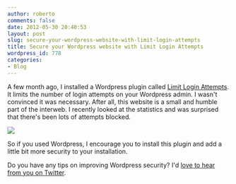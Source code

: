 ```yaml
---
author: roberto
comments: false
date: 2012-05-30 20:40:53
layout: post
slug: secure-your-wordpress-website-with-limit-login-attempts
title: Secure your Wordpress website with Limit Login Attempts
wordpress_id: 778
categories:
- Blog
---
```


A few month ago, I installed a Wordpress plugin called [Limit Login Attempts](http://wordpress.org/extend/plugins/limit-login-attempts/). It limits the number of login attempts on your Wordpress admin. I wasn't convinced it was necessary. After all, this website is a small and humble part of the interweb. I recently looked at the statistics and was surprised that there's been lots of attempts blocked.

[![](http://www.robertocarroll.com/wp-content/uploads/2012/05/Limit-Login-Attempts-‹-Robert-Carroll-—-WordPress.png)](http://www.robertocarroll.com/2012/05/30/secure-your-wordpress-website-with-limit-login-attempts/limit-login-attempts-robert-carroll-wordpress/)


So if you used Wordpress, I encourage you to install this plugin and add a little bit more security to your installation.


Do you have any tips on improving Wordpress security? I'd [love to hear from you on Twitter](https://twitter.com/#!/robertocarroll).
